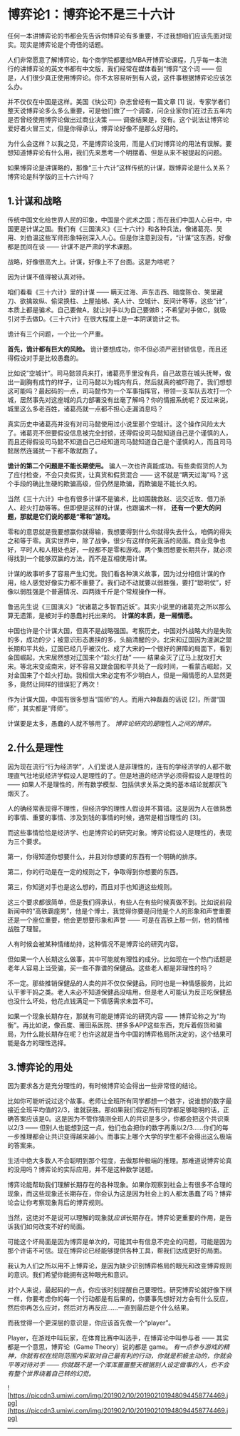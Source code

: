 # 博弈论1：博弈论不是三十六计

任何一本讲博弈论的书都会先告诉你博弈论有多重要，不过我想咱们应该先面对现实。现实是博弈论是个奇怪的话题。

人们非常愿意了解博弈论，每个商学院都要给MBA开博弈论课程，几乎每一本流行的讲博弈论的英文书都有中文版，我们经常在媒体看到“博弈”这个词 —— 但是，人们很少真正使用博弈论。你不太容易听到有人说，这件事根据博弈论应该怎么办。

并不仅仅在中国是这样。美国《快公司》杂志曾经有一篇文章 [1] 说，专家学者们整天说博弈论多么多么重要，可是他们做了一个调查，问企业家你们在过去五年内是否曾经使用博弈论做出过商业决策 —— 调查结果是，没有。这个说法让博弈论爱好者火冒三丈，但是你得承认，博弈论好像不是那么好用的。

为什么会这样？以我之见，不是博弈论没用，而是人们对博弈论的用法有误解。要想知道博弈论有什么用，我们先来思考一个明摆着、但是从来不被提起的问题。

如果博弈论是讲谋略的，那像“三十六计”这样传统的计谋，跟博弈论是什么关系？博弈论是科学版的三十六计吗？

## 1.计谋和战略

传统中国文化给世界人民的印象，中国是个武术之国；而在我们中国人心目中，中国更是计谋之国。我们有《三国演义》《三十六计》和各种兵法，像诸葛亮、吴用、刘伯温这些军师形象特别深入人心。但是你注意到没有，“计谋”这东西，好像都是民间在谈 —— 计谋不是严肃的学术课题。

战略，好像很高大上。计谋，好像上不了台面。这是为啥呢？

因为计谋不值得被认真对待。

咱们看看《三十六计》里的计谋 —— 瞒天过海、声东击西、暗度陈仓、笑里藏刀、欲擒故纵、偷梁换柱、上屋抽梯、美人计、空城计、反间计等等，这些“计”，本质上都是骗术。自己要做A，就让对手以为自己要做B；不希望对手做C，就吸引对手去做D。《三十六计》在很大程度上是一本阴谋诡计之书。

诡计有三个问题，一个比一个严重。

 **首先，诡计都有巨大的风险。** 诡计要想成功，你不但必须严密封锁信息，而且还得假设对手是比较愚蠢的。

比如说“空城计”。司马懿领兵来打，诸葛亮手里没有兵，自己故意在城头抚琴，做出一副胸有成竹的样子，让司马懿以为城内有兵，然后就真的被吓跑了。我们想想这可能吗？最起码的一点，司马懿作为一个军事指挥官，带领一支军队去攻打一个城，居然事先对这座城的兵力部署没有丝毫了解吗？你的情报系统呢？反过来说，城里这么多老百姓，诸葛亮就一点都不担心走漏消息吗？

真实历史中诸葛亮并没有对司马懿使用过小说里那个空城计。这个操作风险太大了。诸葛亮不但要假设信息被完全封锁，还得假设司马懿知道自己是个谨慎的人，而且还得假设司马懿不知道自己已经知道司马懿知道自己是个谨慎的人，而且司马懿居然连骚扰一下都不敢就跑了。

 **诡计的第二个问题是不能长期使用。** 骗人一次也许真能成功。有些卖假货的人为了应付检查，不会只卖假货，让真货和假货混合 —— 这不就是“瞒天过海”吗？这个手段的确比生硬的欺骗高级，但仍然是欺骗，而欺骗是不能长久的。

当然《三十六计》中也有很多计谋不是骗术，比如围魏救赵、远交近攻、借刀杀人、趁火打劫等等。但即便是这样的计谋，也跟骗术一样， **还有一个更大的问题，那就是它们说的都是“零和”游戏。**

零和的意思就是我要想赢你就得输，我想要得到什么你就得失去什么，咱俩的得失之和等于零。真实世界中，除了战争，很少有这样你死我活的局面。商业竞争也好，平时人和人相处也好，一般都不是零和游戏。两个集团想要长期共存，就必须得找到一个能够双赢的方法，而不是互相使用计谋。

计谋的故事听多了容易产生幻觉。我们看各种演义故事，因为过分相信计谋的作用，给人感觉好像实力都不重要了。我们动不动就要以弱胜强，要打“聪明仗”，好像以弱胜强是个普遍情况、四两拨千斤是个常规操作一样。

鲁迅先生说《三国演义》“状诸葛之多智而近妖”。其实小说里的诸葛亮之所以那么算无遗策，是被对手的愚蠢衬托出来的。 **计谋的本质，是一厢情愿。**

中国也许是个计谋大国，但真不是战略强国。考察历史，中国对外战略大约是失败的多，成功的少；被意识形态裹挟的多，头脑清醒的少。北宋和辽国因为澶渊之盟长期和平共处，辽国已经几乎被汉化、成了大宋的一个很好的屏障的局面下，看到金国崛起，大宋居然想对辽国来个“趁火打劫” —— 结果金灭了辽马上就攻打大宋。等北宋变成南宋，好不容易又跟金国和平共处了一段时间，一看蒙古崛起，又对金国来了个趁火打劫。我相信大宋必定有不少明白人，但是一厢情愿的人显然更多，竟然让同样的错误犯了两次！

作为计谋大国，中国有很多想当“国师”的人。而用六神磊磊的话说 [2]，所谓“国师”，其实都是“师师”。

计谋要是太多，愚蠢的人就不够用了。 *博弈论研究的是*理性人*之间的博弈。*

## 2.什么是理性

因为现在流行“行为经济学”，人们爱说人是非理性的，连有的学经济学的人都不敢理直气壮地说经济学假设人是理性的了。但是地道的经济学必须得假设人是理性的 —— 如果人不是理性的，所有数学模型、包括供求关系之类的基本结论就都灰飞烟灭了。

人的确经常表现得不理性，但经济学的理性人假设并不算错。这是因为人在做熟悉的事情、重要的事情、涉及到钱的事情的时候，通常是相当理性的 [3]。

而这些事情恰恰是经济学、也是博弈论的研究对象。博弈论假设人是理性的，表现为三个要求。

第一，你得知道你想要什么，并且对你想要的东西有一个明确的排序。

第二，你的行动是在一定的规则之下，争取得到你想要的东西。

第三，你知道对手也是这么想的，而且对手也知道这些规则。

这三个要求都很简单，但是我们得承认，有些人在有些时候真做不到。比如说前段新闻中的“高铁霸座男”，他是个博士，我觉得你要是问他是个人的形象和声誉重要还是一个座位重要，他会更想要形象和声誉 —— 可是在高铁上那一刻，他的情绪战胜了理智。

人有时候会被某种情绪劫持，这种情况不是博弈论的研究内容。

但如果一个人长期这么做事，其中可能就有理性的成分。比如现在一个热门话题是老年人容易上当受骗，买一些不靠谱的保健品。这些老人都是非理性的吗？

不一定。那些推销保健品的人卖的并不仅仅保健品，同时也是一种情感服务，比如认干爹干妈之类。老人未必不知道保健品没啥用，但是老人可能认为反正吃保健品也没什么坏处，他花点钱满足一下情感需求未尝不可。

如果一个现象长期存在，那就有可能是博弈论的研究内容 —— 博弈论称之为“均衡”。再比如说，像百度、莆田系医院、拼多多APP这些东西，充斥着假货和骗局，为什么能长期存在呢？也许这就是当今中国的博弈格局所决定的，这个结果可能是各方的理性选择。

## 3.博弈论的用处

因为要求各方是充分理性的，有时候博弈论会得出一些非常怪的结论。

比如你可能听说过这个故事。老师让全班所有同学都想一个数字，说谁想的数字最接近全班平均值的2/3，谁就获胜。那如果我们假定所有同学都足够聪明的话，正确答案应该是0。这是因为不管你猜测全班人的共识是多少，你都会把这个共识乘以2/3 —— 但别人也能想到这一点，他们也会把你的数字再乘以2/3……你们的每一步推理都会让共识变得越来越小。而事实上哪个大学的学生都不会得出这么极端的答案来。

生活中绝大多数人不会聪明到那个程度，去做那种极端的推理。那难道说博弈论真的没用吗？博弈论的实际应用，并不是这种数学谜题。

博弈论能帮助我们理解长期存在的各种现象。如果你观察到社会上有很多不合理的现象，而这些现象还长期存在，你会认为这是因为社会上的人都太愚蠢了吗？博弈论会让你考察现象背后的博弈规则。

当然，这绝对不是说可以理解的现象就*应该*长期存在。博弈论更重要的作用，是告诉我们如何改变不好的局面。

可能这个坏局面是因为博弈是单次的，可能其中有信息不完全的问题，可能是因为那个许诺不可信。现在博弈论已经能够提供各种工具，帮我们达成更好的局面。

我认为人们之所以用不上博弈论，是因为缺少识别博弈格局的眼光和改变博弈规则的意识。我们希望你能拥有这种眼光和意识。

对个人来说，最起码的一点，你应该时刻提醒自己要理性。研究博弈论就好像下棋一样，你要考虑你的每一个行动都是有后果的，你要事先想好对方会有什么反应，然后你再怎么应对，然后对方再反应……一直到最后是个什么结果。

而我觉得一个更深层的意识是，你应该首先做一个“player”。

Player，在游戏中叫玩家，在体育比赛中叫选手，在博弈论中叫参与者 —— 其实都是一个意思，博弈论（Game Theory）说的都是 game。 *有一点参与游戏的精神，你就有权在规则范围内采取对自己最有利的行动，你就是积极主动的，你就会平等对待对手 —— 你就既不是一个浑浑噩噩整天根据别人设定做事的人，也不会有整个世界绕着自己转的幻觉。*

![https://piccdn3.umiwi.com/img/201902/10/201902101948094458774469.jpg](https://piccdn3.umiwi.com/img/201902/10/201902101948094458774469.jpg)

---
